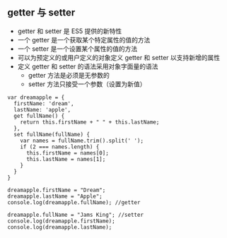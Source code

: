 ## getter 与 setter

- getter 和 setter 是 ES5 提供的新特性
- 一个 getter 是一个获取某个特定属性的值的方法
- 一个 setter 是一个设置某个属性的值的方法
- 可以为预定义的或用户定义的对象定义 getter 和 setter 以支持新增的属性
- 定义 getter 和 setter 的语法采用对象字面量的语法
  - getter 方法是必须是无参数的
  - setter 方法只接受一个参数（设置为新值）

```
var dreamapple = {
  firstName: 'dream',
  lastName: 'apple',
  get fullName() {
    return this.firstName + " " + this.lastName;
  },
  set fullName(fullName) {
    var names = fullName.trim().split(' ');
    if (2 === names.length) {
      this.firstName = names[0];
      this.lastName = names[1];
    }
  }
}

dreamapple.firstName = "Dream";
dreamapple.lastName = "Apple";
console.log(dreamapple.fullName); //getter

dreamapple.fullName = "Jams King"; //setter
console.log(dreamapple.firstName);
console.log(dreamapple.lastName);
```
